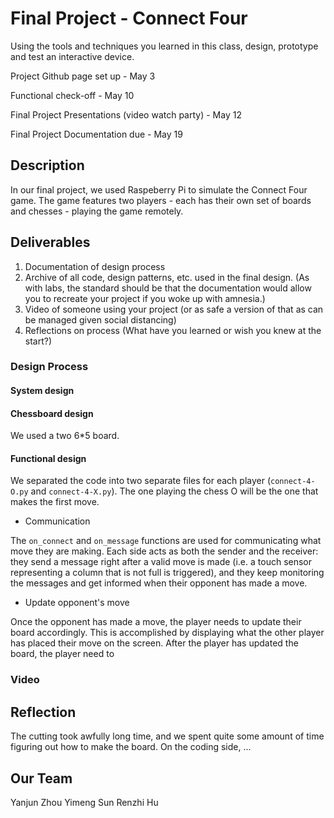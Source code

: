 # Final Project - Connect Four

Using the tools and techniques you learned in this class, design, prototype and test an interactive device.

Project Github page set up - May 3

Functional check-off - May 10
 
Final Project Presentations (video watch party) - May 12

Final Project Documentation due - May 19

## Description
In our final project, we used Raspeberry Pi to simulate the Connect Four game. The game features two players - each has their own set of boards and chesses - playing the game remotely. 

## Deliverables

1. Documentation of design process
2. Archive of all code, design patterns, etc. used in the final design. (As with labs, the standard should be that the documentation would allow you to recreate your project if you woke up with amnesia.)
3. Video of someone using your project (or as safe a version of that as can be managed given social distancing)
4. Reflections on process (What have you learned or wish you knew at the start?)

### Design Process

#### System design



#### Chessboard design

We used a two 6*5 board. 

#### Functional design

We separated the code into two separate files for each player (`connect-4-O.py` and `connect-4-X.py`). The one playing the chess O will be the one that makes the first move. 

- Communication

The `on_connect` and `on_message` functions are used for communicating what move they are making. Each side acts as both the sender and the receiver: they send a message right after a valid move is made (i.e. a touch sensor representing a column that is not full is triggered), and they keep monitoring the messages and get informed when their opponent has made a move. 

- Update opponent's move

Once the opponent has made a move, the player needs to update their board accordingly. This is accomplished by displaying what the other player has placed their move on the screen. After the player has updated the board, the player need to 


### Video


## Reflection

The cutting took awfully long time, and we spent quite some amount of time figuring out how to make the board. 
On the coding side, ... 

## Our Team

Yanjun Zhou
Yimeng Sun
Renzhi Hu






